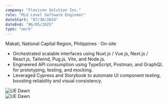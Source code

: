 ```yaml
---
company: "Flexicon Solution Inc."
role: "Mid Level Software Engineer"
dateStart: "07/30/2024"
dateEnd: "06/05/2025"
type: "work"
---
```


Makati, National Capital Region, Philippines · On-site

- Orchestrated scalable interfaces using Nuxt.js / Vue.js, Next.js / React.js, Tailwind, Pug.js, Vite, and Node.js.
- Engineered API consumption using TypeScript, Postman, and GraphQL for prototyping, testing, and mocking.
- Leveraged Cypress and Storybook to automate UI component testing, boosting reliability and visual consistency.

<div class="flex flex-col md:flex-row items-start md:items-center gap-6">
    <div class="flex-wrap w-11/12 md:w-1/3">
        <img src="/work/Flexicon1.webp" alt="UE Dawn" class="shadow-md rounded-md">
    </div>
    <div class="flex-wrap w-11/12 md:w-1/3">
        <img src="/work/Flexicon2.webp" alt="UE Dawn" class="shadow-md rounded-md">
    </div>
</div>
